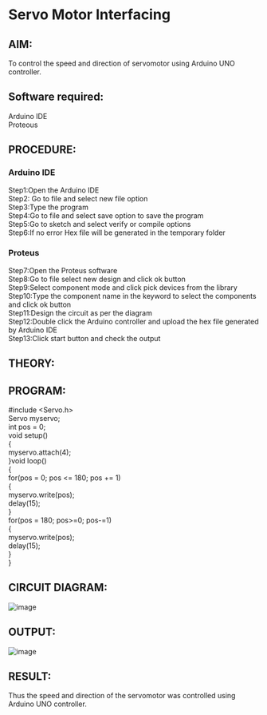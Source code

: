 # Servo Motor Interfacing 

##  AIM:
To control the speed and direction of servomotor using Arduino UNO controller.

## Software required:
Arduino IDE </br>
Proteous

## PROCEDURE:
### Arduino IDE
Step1:Open the Arduino IDE </br>
Step2: Go to file and select new file option </br>
Step3:Type the program </br>
Step4:Go to file and select save option to save the program </br>
Step5:Go to sketch and select verify or compile options </br>
Step6:If no error Hex file will be generated in the temporary folder </br>
### Proteus
Step7:Open the Proteus software </br>
Step8:Go to file select new design and click ok button </br>
Step9:Select component mode and click pick devices from the library </br>
Step10:Type the component name in the keyword to select the components and click ok button </br>
Step11:Design the circuit as per the diagram </br>
Step12:Double click the Arduino controller and upload the hex file generated by Arduino IDE </br>
Step13:Click start button and check the output

## THEORY:

## PROGRAM:
#include <Servo.h></br>
Servo myservo;</br>
int pos = 0;</br>
void setup()</br>
{</br>
myservo.attach(4);</br>
}void loop()</br>
{</br>
for(pos = 0; pos <= 180; pos += 1)</br>
{</br>
myservo.write(pos);</br>
delay(15);</br>
}</br>
for(pos = 180; pos>=0; pos-=1)</br>
{</br>
myservo.write(pos);</br>
delay(15);</br>
}</br>
}</br>

## CIRCUIT DIAGRAM:
![image](https://github.com/AMANKUMAR2541/Servo-Motor-Interfacing/assets/132323363/da716c99-9b71-4e3d-9bb6-21bff688f2b8)


## OUTPUT:
![image](https://github.com/AMANKUMAR2541/Servo-Motor-Interfacing/assets/132323363/6a8328cf-647e-4af8-80db-d0ebca6fe0da)


## RESULT:
Thus the speed and direction of the servomotor was controlled using Arduino UNO controller.
